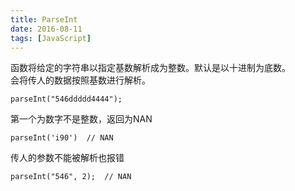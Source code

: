 ```yaml
---
title: ParseInt
date: 2016-08-11
tags: [JavaScript]
---
```


函数将给定的字符串以指定基数解析成为整数。默认是以十进制为底数。    
会将传人的数据按照基数进行解析。

```
parseInt("546ddddd4444"); 
```

第一个为数字不是整数，返回为NAN

```
parseInt('i90')  // NAN
```

传人的参数不能被解析也报错

```
parseInt("546", 2);  // NAN
```

